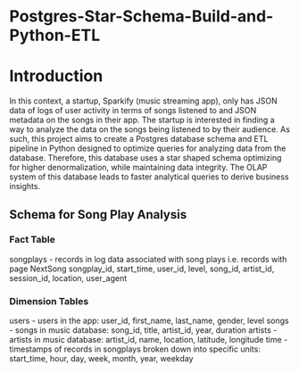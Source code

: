 # Postgres-Star-Schema-Build-and-Python-ETL

# Introduction

In this context, a startup, Sparkify (music streaming app), only has JSON data of logs of user activity in terms of songs listened to and JSON metadata on the songs in their app. The startup is interested in finding a way to analyze the data on the songs being listened to by their audience. As such, this project aims to create a Postgres database schema and ETL pipeline in Python designed to optimize queries for analyzing data from the database. Therefore, this database uses a star shaped schema optimizing for higher denormalization, while maintaining data integrity. The OLAP system of this database leads to faster analytical queries to derive business insights.

## Schema for Song Play Analysis

### Fact Table
songplays - records in log data associated with song plays i.e. records with page NextSong
songplay_id, start_time, user_id, level, song_id, artist_id, session_id, location, user_agent

### Dimension Tables
users - users in the app: user_id, first_name, last_name, gender, level
songs - songs in music database: song_id, title, artist_id, year, duration
artists - artists in music database: artist_id, name, location, latitude, longitude
time - timestamps of records in songplays broken down into specific units: start_time, hour, day, week, month, year, weekday
